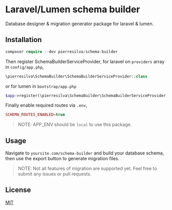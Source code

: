 # Laravel/Lumen schema builder
Database designer & migration generator package for laravel & lumen.

## Installation
```php
composer require --dev pierresilva/schema-builder
```
Then register SchemaBuilderServiceProvider, for laravel on `providers` array in `config/app.php`,
```php
\pierresilva\SchemaBuilder\SchemaBuilderServiceProvider::class
```
or for lumen in `bootstrap/app.php`
```php
$app->register(\pierresilva\SchemaBuilder\SchemaBuilderServiceProvider::class);
```

Finally enable required routes via `.env`,
```php
SCHEMA_ROUTES_ENABLED=true
```
> NOTE: APP_ENV should be `local` to use this package.

## Usage
Navigate to `yoursite.com/schema-builder` and build your database schema, then use the export button to generate migration files.

> NOTE: Not all features of migration are supported yet. Feel free to submit any issues or pull requests.

## License
[MIT](https://github.com/pierresilva/laravel-schema-builder/LICENSE)
